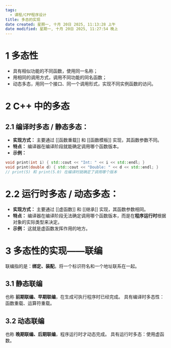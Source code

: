 ```yaml
---
tags:
  - 课程/CPP程序设计
title: 多态的实现
date created: 星期一, 十月 20日 2025, 11:13:28 上午
date modified: 星期一, 十月 20日 2025, 11:27:54 晚上
---
```


# 1 多态性

- 具有相似功能的不同函数，使用同一名称；
- 用相同的调用方式，调用不同功能的同名函数；
- 动态多态，用同一个接口、同一个调用形式，实现不同实例函数的访问。

# 2 C++ 中的多态

## 2.1 编译时多态 / 静态多态：

- **实现方式：** 主要通过 [[函数重载]] 和 [[函数模板]] 实现，其函数参数不同。
- **特点：** 编译器在编译阶段就能确定调用哪个函数版本。
- **示例：**
```C++
void print(int i) { std::cout << "Int: " << i << std::endl; }
void print(double d) { std::cout << "Double: " << d << std::endl; }
// print(5) 和 print(5.0) 在编译时就确定了调用哪个版本
```
  

# 2.2 运行时多态 / 动态多态：

- **实现方式：** 主要通过 [[虚函数]] 和 [[继承]] 实现，其函数参数相同。
- **特点：** 编译器在编译阶段无法确定调用哪个函数版本，而是在**程序运行时**根据对象的实际类型来决定。
- **示例：** 这就是虚函数发挥作用的地方。

# 3 多态性的实现——联编

联编指的是：**绑定、装配**。将一个标识符名和一个地址联系在一起。

## 3.1 静态联编

也称 **前期联编、早期联编**，在生成可执行程序时已经完成。
具有编译时多态性：函数重载、运算符重载。

## 3.2 动态联编

也称 **晚期联编、后期联编**，程序运行时才动态完成。
具有运行时多态：使用虚函数。
